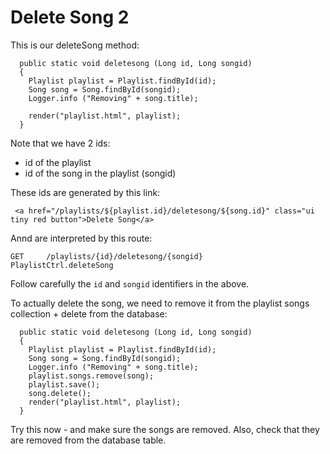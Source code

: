 # Delete Song 2

This is our deleteSong method:

~~~
  public static void deletesong (Long id, Long songid)
  {
    Playlist playlist = Playlist.findById(id);
    Song song = Song.findById(songid);
    Logger.info ("Removing" + song.title);

    render("playlist.html", playlist);
  }
~~~

Note that we have 2 ids:

- id of the playlist
- id of the song in the playlist (songid)

These ids are generated by this link:

~~~
 <a href="/playlists/${playlist.id}/deletesong/${song.id}" class="ui tiny red button">Delete Song</a>
~~~

Annd are interpreted by this route:

~~~
GET     /playlists/{id}/deletesong/{songid}     PlaylistCtrl.deleteSong
~~~

Follow carefully the `id` and `songid` identifiers in the above.

To actually delete the song, we need to remove it from the playlist songs collection + delete from the database:


~~~
  public static void deletesong (Long id, Long songid)
  {
    Playlist playlist = Playlist.findById(id);
    Song song = Song.findById(songid);
    Logger.info ("Removing" + song.title);
    playlist.songs.remove(song);
    playlist.save();
    song.delete();
    render("playlist.html", playlist);
  }
~~~


Try this now - and make sure the songs are removed. Also, check that they are removed from the database table.